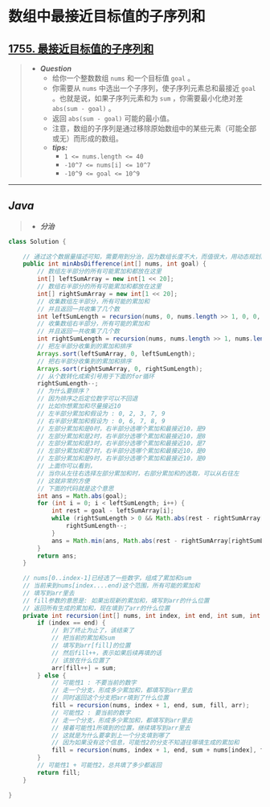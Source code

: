 # 数组中最接近目标值的子序列和

## [1755. 最接近目标值的子序列和](https://leetcode.cn/problems/closest-subsequence-sum/)

> - ***Question***
>   - 给你一个整数数组 `nums` 和一个目标值 `goal` 。
>   - 你需要从 `nums` 中选出一个子序列，使子序列元素总和最接近 `goal` 。也就是说，如果子序列元素和为 `sum` ，你需要最小化绝对差 `abs(sum - goal)` 。
>   - 返回 `abs(sum - goal)` 可能的最小值。
>   - 注意，数组的子序列是通过移除原始数组中的某些元素（可能全部或无）而形成的数组。
>   - ***tips:***
>     - `1 <= nums.length <= 40`
>     - `-10^7 <= nums[i] <= 10^7`
>     - `-10^9 <= goal <= 10^9`

---

## *Java*

> - ***分治***

```java
class Solution {
    
    // 通过这个数据量描述可知，需要用到分治，因为数组长度不大，而值很大，用动态规划的话，表会爆
    public int minAbsDifference(int[] nums, int goal) {
        // 数组左半部分的所有可能累加和都放在这里
        int[] leftSumArray = new int[1 << 20];
        // 数组右半部分的所有可能累加和都放在这里
        int[] rightSumArray = new int[1 << 20];
        // 收集数组左半部分，所有可能的累加和
        // 并且返回一共收集了几个数
        int leftSumLength = recursion(nums, 0, nums.length >> 1, 0, 0, leftSumArray);
        // 收集数组右半部分，所有可能的累加和
        // 并且返回一共收集了几个数
        int rightSumLength = recursion(nums, nums.length >> 1, nums.length, 0, 0, rightSumArray);
        // 把左半部分收集到的累加和排序
        Arrays.sort(leftSumArray, 0, leftSumLength);
        // 把右半部分收集到的累加和排序
        Arrays.sort(rightSumArray, 0, rightSumLength);
        // 从个数转化成索引号用于下面的for循环
        rightSumLength--;
        // 为什么要排序？
        // 因为排序之后定位数字可以不回退
        // 比如你想累加和尽量接近10
        // 左半部分累加和假设为 : 0, 2, 3, 7, 9
        // 右半部分累加和假设为 : 0, 6, 7, 8, 9
        // 左部分累加和是0时，右半部分选哪个累加和最接近10，是9
        // 左部分累加和是2时，右半部分选哪个累加和最接近10，是8
        // 左部分累加和是3时，右半部分选哪个累加和最接近10，是7
        // 左部分累加和是7时，右半部分选哪个累加和最接近10，是0
        // 左部分累加和是9时，右半部分选哪个累加和最接近10，是0
        // 上面你可以看到，
        // 当你从左往右选择左部分累加和时，右部分累加和的选取，可以从右往左
        // 这就非常的方便
        // 下面的代码就是这个意思
        int ans = Math.abs(goal);
        for (int i = 0; i < leftSumLength; i++) {
            int rest = goal - leftSumArray[i];
            while (rightSumLength > 0 && Math.abs(rest - rightSumArray[rightSumLength - 1]) <= Math.abs(rest - rightSumArray[rightSumLength])) {
                rightSumLength--;
            }
            ans = Math.min(ans, Math.abs(rest - rightSumArray[rightSumLength]));
        }
        return ans;
    }
    
    // nums[0..index-1]已经选了一些数字，组成了累加和sum
    // 当前来到nums[index....end)这个范围，所有可能的累加和
    // 填写到arr里去
    // fill参数的意思是: 如果出现新的累加和，填写到arr的什么位置
    // 返回所有生成的累加和，现在填到了arr的什么位置
    private int recursion(int[] nums, int index, int end, int sum, int fill, int[] arr) {
        if (index == end) {
            // 到了终止为止了，该结束了
            // 把当前的累加和sum
            // 填写到arr[fill]的位置
            // 然后fill++，表示如果后续再填的话
            // 该放在什么位置了
            arr[fill++] = sum;
        } else {
            // 可能性1 : 不要当前的数字
            // 走一个分支，形成多少累加和，都填写到arr里去
            // 同时返回这个分支把arr填到了什么位置
            fill = recursion(nums, index + 1, end, sum, fill, arr);
            // 可能性2 : 要当前的数字
            // 走一个分支，形成多少累加和，都填写到arr里去
            // 接着可能性1所填到的位置，继续填写到arr里去
            // 这就是为什么要拿到上一个分支填到哪了
            // 因为如果没有这个信息，可能性2的分支不知道往哪填生成的累加和
            fill = recursion(nums, index + 1, end, sum + nums[index], fill, arr);
        }
        // 可能性1 + 可能性2，总共填了多少都返回
        return fill;
    }
    
}
```
